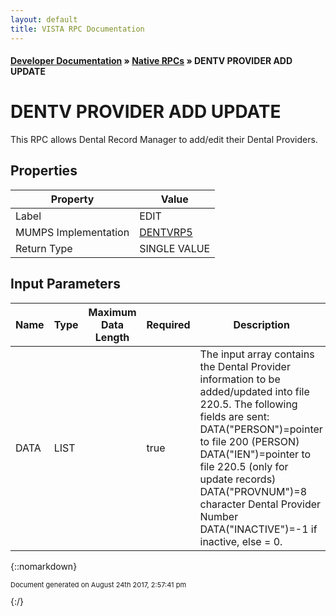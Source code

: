 ```yaml
---
layout: default
title: VISTA RPC Documentation
---
```


#### [Developer Documentation](../index) &#187; [Native RPCs](TableOfContents) &#187; DENTV PROVIDER ADD UPDATE<br/>
# DENTV PROVIDER ADD UPDATE

This RPC allows Dental Record Manager to add/edit their Dental Providers.

## Properties

Property | Value
--- | ---
Label | EDIT
MUMPS Implementation | [DENTVRP5](http://code.osehra.org/dox/Routine_DENTVRP5_source.html)
Return Type | SINGLE VALUE


## Input Parameters

Name | Type | Maximum Data Length | Required | Description
--- | --- | --- | --- | ---
DATA | LIST |  | true | The input array contains the Dental Provider information to be added/updated into file 220.5.  The following fields are sent:  DATA(&quot;PERSON&quot;)&#x3D;pointer to file 200 (PERSON)  DATA(&quot;IEN&quot;)&#x3D;pointer to file 220.5 (only for update records)  DATA(&quot;PROVNUM&quot;)&#x3D;8 character Dental Provider Number  DATA(&quot;INACTIVE&quot;)&#x3D;-1 if inactive, else &#x3D; 0.



{::nomarkdown} <br/><p style="font-size: 11px">Document generated on August 24th 2017, 2:57:41 pm</p>{:/}